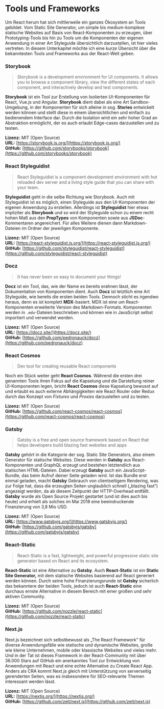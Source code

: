 # Tools und Frameworks

Um React herum hat sich mittlerweile ein ganzes Ökosystem an Tools gebildet. Vom Static Site Generator, um simple bis medium-komplexe statische Websites auf Basis von React-Komponenten zu erzeugen, über Prototyping-Tools bis hin zu Tools um die Komponenten der eigenen Anwendung in einer Art Styleguide übersichtlich darzustellen, ist hier vieles vertreten. In diesem Unterkapitel möchte ich eine _kurze_ Übersicht über die bekanntesten Tools und Frameworks aus der React-Welt geben. 

### Storybook

> Storybook is a development environment for UI components. It allows you to browse a component library, view the different states of each component, and interactively develop and test components.

**Storybook** ist ein Tool zur Erstellung von Isolierten UI-Komponenten für React, Vue.js und Angular. **Storybook** dient dabei als eine Art Sandbox-Umgebung, in der Komponenten für sich alleine in sog. **Stories** entwickelt werden können und stellt diese in einem übersichtlichen und einfach zu bedienendem Interface dar. Durch die Isolation wird ein sehr hoher Grad an Abstraktion ermöglicht, der es auch erlaubt Edge-cases darzustellen und zu testen.

**Lizenz:** MIT \(Open Source\)  
**URL:** [https://storybook.js.org/](https://storybook.js.org/)  
**GitHub:** [https://github.com/storybooks/storybook](https://github.com/storybooks/storybook)

### React Styleguidist

> React Styleguidist is a component development environment with hot reloaded dev server and a living style guide that you can share with your team.

**Styleguidist** geht in die selbe Richtung wie Storybook. Auch mit Styleguidist ist es möglich, einen Styleguide aus den UI-Komponenten der eigenen Anwendung zu erstellen. Allerdings ist **Styleguidist** hier etwas impliziter als **Storybook** und so wird der Styleguide schon zu einem recht hohen Maß aus den **PropTypes** von Komponenten sowie aus **JSDoc**-Kommentaren angereichert. Für alles Weitere dienen dann Markdown-Dateien im Ordner der jeweiligen Komponente.

**Lizenz:** MIT \(Open Source\)  
**URL:** [https://react-styleguidist.js.org/](https://react-styleguidist.js.org/)  
**GitHub:** [https://github.com/styleguidist/react-styleguidist](https://github.com/styleguidist/react-styleguidist)

### Docz

> It has never been so easy to document your things!

**Docz** ist ein Tool, das, wie der Name es bereits erahnen lässt, der Dokumentation von Komponenten dient. Auch **Docz** ist letztlich eine Art Styleguide, wie bereits die ersten beiden Tools. Dennoch sticht es irgendwo heraus, denn es ist komplett **MDX**-basiert. MDX ist eine um React-Komponenten erweiterte Version des Markdown-Formats. Komponenten werden in `.mdx`-Dateien beschrieben und können wie in JavaScript selbst importiert und verwendet werden.

**Lizenz:** MIT \(Open Source\)  
**URL:** [https://docz.site/](https://docz.site/)  
**GitHub:** [https://github.com/pedronauck/docz](https://github.com/pedronauck/docz)

### React Cosmos

> Dev tool for creating reusable React components

Noch ein Stück weiter geht **React Cosmos**. Während die ersten drei genannten Tools ihren Fokus auf die Kapselung und die Darstellung reiner UI-Komponenten legen, bricht **React Cosmos** diese Kapselung bewusst auf und erlaubt es auch externe Abhängigkeiten wie React Router oder Redux durch das Konzept von _Fixtures_ und _Proxies_ darzustellen und zu testen.

**Lizenz:** MIT \(Open Source\)  
**GitHub:** [https://github.com/react-cosmos/react-cosmos](https://github.com/react-cosmos/react-cosmos)

### Gatsby

> Gatsby is a free and open source framework based on React that helps developers build blazing fast websites and apps

**Gatsby** gehört in die Kategorie der sog. Static Site Generators, also einem Generator für statische Websites. Diese werden in **Gatsby** aus React-Komponenten und GraphQL erzeugt und bestehen letztendlich aus statischen HTML-Dateien. Dabei erzeugt **Gatsby** auch ein JavaScript-Bundle, das beim Aufruf deiner Seite geladen wird. Ist das Bundle erst einmal geladen, macht **Gatsby** Gebrauch von clientseitigem Rendering, was zur Folge hat, dass die erzeugten Seiten unglaublich schnell \(„blazing fast“\) angezeigt werden, da ab diesem Zeitpunkt der HTTP-Overhead entfällt. **Gatsby** wurde als Open Source Projekt gestartet \(und ist dies auch bis heute\) und erhielt als solches im Mai 2018 eine beeindruckende Finanzierung von 3,8 Mio USD.

**Lizenz:** MIT \(Open Source\)  
**URL:** [https://www.gatsbyjs.org/](https://www.gatsbyjs.org/)  
**GitHub:** [https://github.com/gatsbyjs/gatsby](https://github.com/gatsbyjs/gatsby)

### React-Static

> React-Static is a fast, lightweight, and powerful progressive static site generator based on React and its ecosystem.

**React-Static** ist eine Alternative zu **Gatsby**. Auch **React-Static** ist ein **Static Site Generator,** mit dem statische Websites basierend auf React generiert werden können. Durch seine hohe Finanzierungsrunde ist **Gatsby** sicherlich das bekanntere der beiden Tools, jedoch ist auch **React-Static** eine durchaus ernste Alternative in diesem Bereich mit einer großen und sehr aktiven Community.

**Lizenz:** MIT \(Open Source\)  
**GitHub:** [https://github.com/nozzle/react-static](https://github.com/nozzle/react-static)

### Next.js

Next.js bezeichnet sich selbstbewusst als „The React Framework" für diverse Anwendungsfälle wie statische und dynamische Websites, große wie kleine Unternehmen, mobile oder klassische Websites und vieles mehr. Und in der Tat ist dieses Framework in der React-Community mit über 36.000 Stars auf GitHub ein anerkanntes Tool zur Entwicklung von Anwendungen mit React und eine echte Alternative zu Create React App. Anders als CRA kommt Next.js gleich mit Unterstützung von serverseitig gerenderten Seiten, was es insbesondere für SEO-relevante Themen interessant werden lässt.

**Lizenz:** MIT \(Open Source\)  
**URL:** [https://nextjs.org/](https://nextjs.org/)  
**GitHub:** [https://github.com/zeit/next.js](https://github.com/zeit/next.js)

